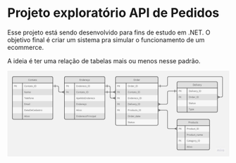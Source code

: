 # Projeto exploratório API de Pedidos

Esse projeto está sendo desenvolvido para fins de estudo em .NET.
O objetivo final é criar um sistema pra simular o funcionamento de um ecommerce.

A ideia é ter uma relação de tabelas mais ou menos nesse padrão.

![Relacionamento de Dados](EntityRelationshipDiagram.jpg)